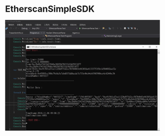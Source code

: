 # EtherscanSimpleSDK


![alt SampleResult](https://github.com/donma/EtherscanSimpleSDK/blob/master/result1.jpg?raw=true)

